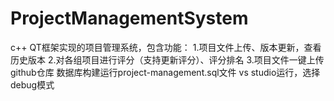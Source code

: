 # ProjectManagementSystem
c++ QT框架实现的项目管理系统，包含功能：
1.项目文件上传、版本更新，查看历史版本
2.对各组项目进行评分（支持更新评分）、评分排名
3.项目文件一键上传github仓库
数据库构建运行project-management.sql文件
vs studio运行，选择debug模式
